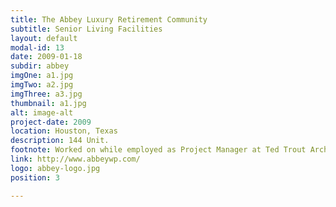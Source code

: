 ```yaml
---
title: The Abbey Luxury Retirement Community
subtitle: Senior Living Facilities
layout: default
modal-id: 13
date: 2009-01-18
subdir: abbey
imgOne: a1.jpg
imgTwo: a2.jpg
imgThree: a3.jpg
thumbnail: a1.jpg
alt: image-alt
project-date: 2009
location: Houston, Texas
description: 144 Unit.
footnote: Worked on while employed as Project Manager at Ted Trout Architects and Associates, LTD.
link: http://www.abbeywp.com/
logo: abbey-logo.jpg
position: 3

---
```

